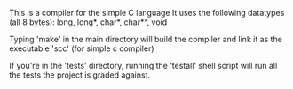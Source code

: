This is a compiler for the simple C language
It uses the following datatypes (all 8 bytes): long, long*, char*, char**, void


Typing 'make' in the main directory will build the compiler and link it as the executable 'scc' (for simple c compiler)

If you're in the 'tests' directory, running the 'testall' shell script will run all the tests the project is graded against. 
